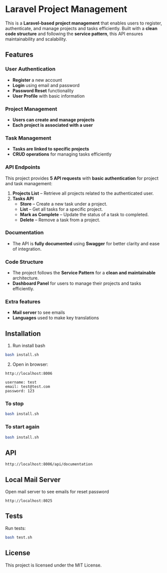 # Laravel Project Management

This is a **Laravel-based project management** that enables users to register, authenticate, and manage projects and
tasks efficiently. Built with a **clean code structure** and following the **service pattern**, this API ensures
maintainability and scalability.

## Features

### User Authentication

- **Register** a new account
- **Login** using email and password
- **Password Reset** functionality
- **User Profile** with basic information

### Project Management

- **Users can create and manage projects**
- **Each project is associated with a user**

### Task Management

- **Tasks are linked to specific projects**
- **CRUD operations** for managing tasks efficiently

### API Endpoints

This project provides **5 API requests** with **basic authentication** for project and task management:

1. **Projects List** – Retrieve all projects related to the authenticated user.
2. **Tasks API**
    - **Store** – Create a new task under a project.
    - **List** – Get all tasks for a specific project.
    - **Mark as Complete** – Update the status of a task to completed.
    - **Delete** – Remove a task from a project.

### Documentation

- The API is **fully documented** using **Swagger** for better clarity and ease of integration.

### Code Structure

- The project follows the **Service Pattern** for a **clean and maintainable** architecture.
- **Dashboard Panel** for users to manage their projects and tasks efficiently.

### Extra features

- **Mail server** to see emails
- **Languages** used to make key translations

## Installation

1. Run install bash

```sh
bash install.sh
```

2. Open in browser:

```url
http://localhost:8006

username: test
email: test@test.com
password: 123
```

### To stop

   ```sh
   bash install.sh
   ```

### To start again

   ```sh
   bash install.sh
   ```

## API

   ```url
   http://localhost:8006/api/documentation
   ```

## Local Mail Server

Open mail server to see emails for reset password

   ```url
   http://localhost:8025
   ```

## Tests

Run tests:

   ```sh
   bash test.sh
   ```

## License

This project is licensed under the MIT License.